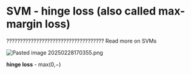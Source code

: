# SVM - hinge loss (also called max-margin loss)






???????????????????????????????????? Read more on SVMs





![Pasted image 20250228170355.png](../../../../attachments/Pasted%20image%2020250228170355.png)

**hinge loss** - max(0,−)